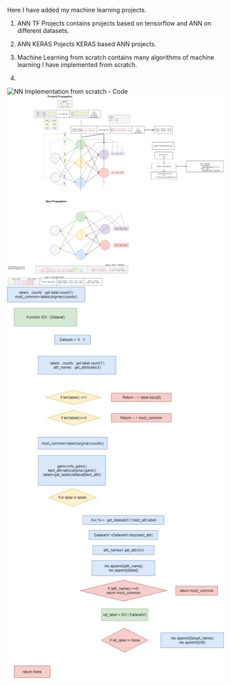 Here I have added my machine learning projects.

1. ANN TF Projects contains projects based on tensorflow and ANN on different datasets.
2. ANN KERAS Pojects KERAS based ANN projects.
3. Machine Learning from scratch contains many algorithms of machine learning I have implemented from scratch.




1.
![NN Implementation from scratch - Code ](Machine_Learning_Algo_From_Scratch/ANN_From_Scratch_modular_class.ipynb)
![Flowchart](Algorihms/NN.jpg)
![Flowchart](Algorihms/ID3.jpg)

